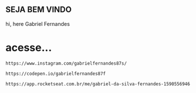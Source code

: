 ## SEJA BEM VINDO

hi, here Gabriel Fernandes

# acesse...


  `https://www.instagram.com/gabrielfernandes87s/`

  `https://codepen.io/gabrielfernandes87f`

  `https://app.rocketseat.com.br/me/gabriel-da-silva-fernandes-1590556946`





